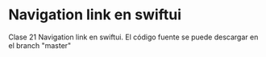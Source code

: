 # Navigation link en swiftui
Clase 21 Navigation link en swiftui. El código fuente se puede descargar en el branch "master"
